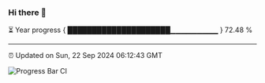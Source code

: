 ### Hi there 👋

⏳ Year progress { █████████████████████▁▁▁▁▁▁▁▁▁ } 72.48 %

---

⏰ Updated on Sun, 22 Sep 2024 06:12:43 GMT

![Progress Bar CI](https://github.com/Shyam-Makwana/GitHub-Actions-Demo/workflows/Progress%20Bar%20CI/badge.svg)

